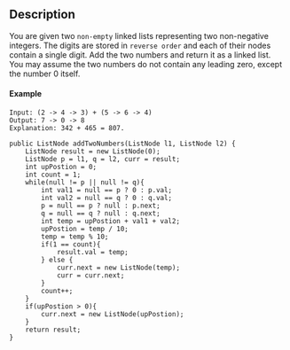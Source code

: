 ## Description
You are given two ```non-empty``` linked lists representing two non-negative integers. The digits are stored in ```reverse order``` and each of their nodes contain a single digit. Add the two numbers and return it as a linked list.  
You may assume the two numbers do not contain any leading zero, except the number 0 itself.
#### Example
```
Input: (2 -> 4 -> 3) + (5 -> 6 -> 4)
Output: 7 -> 0 -> 8
Explanation: 342 + 465 = 807.
```

```
public ListNode addTwoNumbers(ListNode l1, ListNode l2) {
    ListNode result = new ListNode(0);
    ListNode p = l1, q = l2, curr = result;
    int upPostion = 0;
    int count = 1;
    while(null != p || null != q){
        int val1 = null == p ? 0 : p.val;
        int val2 = null == q ? 0 : q.val;
        p = null == p ? null : p.next;
        q = null == q ? null : q.next;
        int temp = upPostion + val1 + val2;
        upPostion = temp / 10;
        temp = temp % 10;
        if(1 == count){
            result.val = temp;
        } else {
            curr.next = new ListNode(temp);
            curr = curr.next;
        }
        count++;
    }
    if(upPostion > 0){
        curr.next = new ListNode(upPostion);
    }
    return result;
}
```